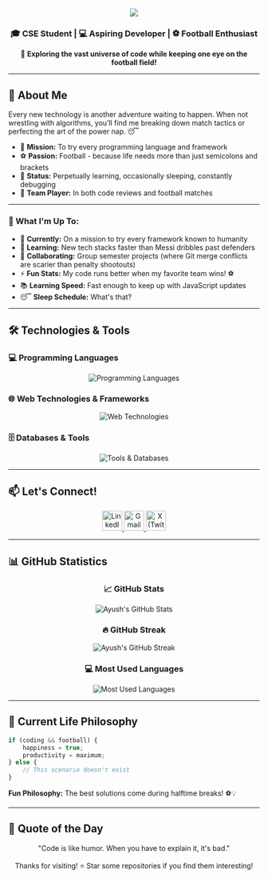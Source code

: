 <!-- # Hi there, I'm Ayush Paudel! 👋

### 🎓 CSE Student | 💻 Aspiring Developer | ⚽ Football Enthusiast

Welcome to my GitHub profile! I'm a Computer Science Engineering student who's passionate about exploring different technologies and building cool stuff. When I'm not coding, you'll find me on the football field or catching up on some well-deserved sleep! 😴
 -->

<h1 align="center">
  <img src="https://readme-typing-svg.herokuapp.com/?font=Righteous&size=35&center=true&vCenter=true&width=500&height=70&duration=4000&lines=Hi+There!+👋;I'm+Ayush+Paudel!;CSE+Student+%26+Developer!;Welcome+to+my+GitHub!;" />
</h1>

### <h3 align="center">🎓 CSE Student | 💻 Aspiring Developer | ⚽ Football Enthusiast</h3>

<div align="center">
  
  🚀 **Exploring the vast universe of code while keeping one eye on the football field!**
  
</div>

---

## 🚀 About Me
Every new technology is another adventure waiting to happen. When not wrestling with algorithms, you’ll find me breaking down match tactics or perfecting the art of the power nap. 😴  

- 🎯 **Mission:** To try every programming language and framework <br>
- ⚽ **Passion:** Football - because life needs more than just semicolons and brackets  <br>
- 🌱 **Status:** Perpetually learning, occasionally sleeping, constantly debugging  <br>
- 🤝 **Team Player:** In both code reviews and football matches  

---

### 🎯 What I'm Up To:
- 🔭 **Currently:** On a mission to try every framework known to humanity
- 🌱 **Learning:** New tech stacks faster than Messi dribbles past defenders  
- 👯 **Collaborating:** Group semester projects (where Git merge conflicts are scarier than penalty shootouts)
- ⚡ **Fun Stats:** My code runs better when my favorite team wins! ⚽
- 📚 **Learning Speed:** Fast enough to keep up with JavaScript updates
- 😴 **Sleep Schedule:** What's that?

---

## 🛠️ Technologies & Tools

### 💻 Programming Languages
<p align="center">
  <img src="https://skillicons.dev/icons?i=python,js,cpp,c" alt="Programming Languages" />
</p>

### 🌐 Web Technologies & Frameworks
<p align="center">
  <img src="https://skillicons.dev/icons?i=react,flask,tailwind,html,css" alt="Web Technologies" />
</p>

### 🗄️ Databases & Tools
<p align="center">
  <img src="https://skillicons.dev/icons?i=postgres,git,github,vscode" alt="Tools & Databases" />
</p>

---

## 📫 Let's Connect!
<p align="center">
  <a href="https://linkedin.com/in/ayushpaudel" target="_blank" title="LinkedIn">
    <img src="https://cdn.jsdelivr.net/gh/devicons/devicon/icons/linkedin/linkedin-original.svg" alt="LinkedIn" width="40" height="40"/>
  </a>
<a href="https://mail.google.com/mail/?view=cm&fs=1&to=ayushpaudel159@gmail.com" target="_blank" title="Mail">
  <img src="https://upload.wikimedia.org/wikipedia/commons/7/7e/Gmail_icon_%282020%29.svg" alt="Gmail" width="40" height="40"/>
</a>
<a href="https://x.com/ayush_jrr" target="_blank" title="X">
    <img src="https://cdn.simpleicons.org/x/FFFFFF" alt="X (Twitter)" width="40" height="40"/>
  </a>
</p>

---

## 📊 GitHub Statistics

<div align="center">
  
  ### 📈 GitHub Stats
  <img src="https://github-readme-stats.vercel.app/api?username=knightR1DER&show_icons=true&theme=tokyonight&hide_border=true&count_private=true" alt="Ayush's GitHub Stats" /> <br>
   ### 🔥 GitHub Streak
  <img src="https://github-readme-streak-stats.herokuapp.com/?user=knightR1DER&theme=dark&hide_border=true" alt="Ayush's GitHub Streak" /> <br>
   ### 💻 Most Used Languages
  <img src="https://github-readme-stats.vercel.app/api/top-langs/?username=knightR1DER&layout=compact&theme=tokyonight&hide_border=true&count_private=true" alt="Most Used Languages" />
  
</div>

---
## 💭 Current Life Philosophy

```javascript
if (coding && football) {
    happiness = true;
    productivity = maximum;
} else {
    // This scenario doesn't exist
}
```

**Fun Philosophy:** The best solutions come during halftime breaks! ⚽💡

---

## 💭 Quote of the Day
<div align="center">
"Code is like humor. When you have to explain it, it's bad."<br><br>
Thanks for visiting! ⭐ Star some repositories if you find them interesting!
</div>

